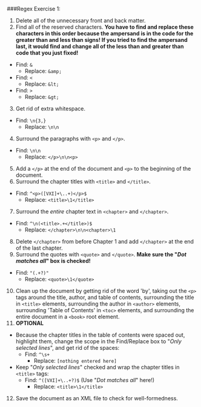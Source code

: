 ###Regex Exercise 1:
1. Delete all of the unnecessary front and back matter.
2. Find all of the reserved characters. **You have to find and replace these characters in this order because the ampersand is in the code for the greater than and less than signs!  If you tried to find the ampersand last, it would find and change all of the less than and greater than code that you just fixed!**
 * Find: `&`
   * Replace: `&amp;`
 * Find: `<`
   * Replace: `&lt;`
 * Find: `>`
   * Replace: `&gt;`
3. Get rid of extra whitespace.
 * Find: `\n{3,}`
   * Replace: `\n\n`
4. Surround the paragraphs with `<p>` and `</p>`.
 * Find: `\n\n`
   * Replace: `</p>\n\n<p>`
5. Add a `</p>` at the end of the document and `<p>` to the beginning of the document.
6. Surround the chapter titles with `<title>` and `</title>`.
 * Find: `^<p>([VXI]+\..+)</p>$`
   * Replace: `<title>\1</title>`
7. Surround the _entire_ chapter text in `<chapter>` and `</chapter>`.
 * Find: `^\n(<title>.+</title>)$`
   * Replace: `</chapter>\n\n<chapter>\1`
8. Delete `</chapter>` from before Chapter 1 and add `</chapter>` at the end of the last chapter.
9. Surround the quotes with `<quote>` and `</quote>`. **Make sure the "_Dot matches all_" box is checked!**
 * Find: `"(.+?)"`
   * Replace: `<quote>\1</quote>`
10. Clean up the document by getting rid of the word 'by', taking out the `<p>` tags around the title, author, and table of contents, surrounding the title in `<title>` elements, surrounding the author in `<author>` elements, surrounding 'Table of Contents' in `<toc>` elements, and surrounding the entire document in a `<book>` root element.
11. **OPTIONAL**
 * Because the chapter titles in the table of contents were spaced out, highlight them, change the scope in the Find/Replace box to "_Only selected lines_", and get rid of the spaces:
   * Find: `^\s+`
     * Replace: `[nothing entered here]`
 * Keep "_Only selected lines_" checked and wrap the chapter titles in `<title>` tags:
   * Find: `^([VXI]+\..+?)$`  (Use "_Dot matches all_" here!)
     * Replace: `<title>\1</title>`
12. Save the document as an XML file to check for well-formedness.
